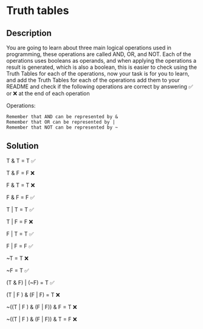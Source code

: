 # Truth tables

## Description

You are going to learn about three main logical operations used in programming, these operations are called AND, OR, and NOT. Each of the operations uses booleans as operands, and when applying the operations a result is generated, which is also a boolean, this is easier to check using the Truth Tables for each of the operations, now your task is for you to learn, and add the Truth Tables for each of the operations add them to your README and check if the following operations are correct by answering ✅ or ❌ at the end of each operation

Operations:

    Remember that AND can be represented by &
    Remember that OR can be represented by |
    Remember that NOT can be represented by ~

## Solution

T & T = T ✅

T & F = F ❌

F & T = T ❌

F & F = F ✅

T | T = T ✅

T | F = F ❌

F | T = T ✅

F | F = F ✅

~T = T ❌

~F = T ✅

(T & F) | (~F) = T ✅

(T | F ) & (F | F) = T ❌

~((T | F ) & (F | F)) & F = T ❌

~((T | F ) & (F | F)) & T = F ❌
